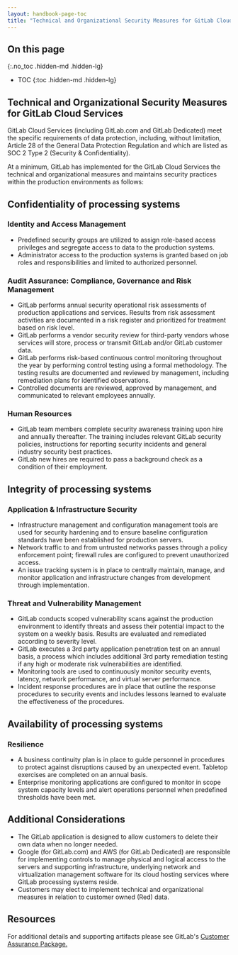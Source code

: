 ```yaml
---
layout: handbook-page-toc
title: "Technical and Organizational Security Measures for GitLab Cloud Services"
---
```


## On this page
{:.no_toc .hidden-md .hidden-lg}

- TOC
{:toc .hidden-md .hidden-lg}

## Technical and Organizational Security Measures for GitLab Cloud Services

GitLab Cloud Services (including GitLab.com and GitLab Dedicated) meet the specific requirements of data protection, including, without limitation, Article 28 of the General Data Protection Regulation and which are listed as SOC 2 Type 2 (Security & Confidentiality).

At a minimum, GitLab has implemented for the GitLab Cloud Services the technical and organizational measures and maintains security practices within the production environments as follows:
	
## Confidentiality of processing systems

### Identity and Access Management
- Predefined security groups are utilized to assign role-based access privileges and segregate access to data to the production systems. 
- Administrator access to the production systems is granted based on job roles and responsibilities and limited to authorized personnel. 				

### Audit Assurance: Compliance, Governance and Risk Management
- GitLab performs annual security operational risk assessments of production applications and services. Results from risk assessment activities are documented in a risk register and prioritized for treatment based on risk level. 						
- GitLab performs a vendor security review for third-party vendors whose services will store, process or transmit GitLab and/or GitLab customer data.			
- GitLab performs risk-based continuous control monitoring throughout the year by performing control testing using a formal methodology. The testing results are documented and reviewed by management, including remediation plans for identified observations.
- Controlled documents are reviewed, approved by management, and communicated to relevant employees annually.

### Human Resources
- GitLab team members complete security awareness training upon hire and annually thereafter. The training includes relevant GitLab security policies, instructions for reporting security incidents and general industry security best practices.
- GitLab new hires are required to pass a background check as a condition of their employment.

## Integrity of processing systems

### Application & Infrastructure Security					
- Infrastructure management and configuration management tools are used for security hardening and to ensure baseline configuration standards have been established for production servers.									
- Network traffic to and from untrusted networks passes through a policy enforcement point; firewall rules are configured to prevent unauthorized access.	
- An issue tracking system is in place to centrally maintain, manage, and monitor application and infrastructure changes from development through implementation. 

### Threat and Vulnerability Management
- GitLab conducts scoped vulnerability scans against the production environment to identify threats and assess their potential impact to the system on a weekly basis. Results are evaluated and remediated according to severity level.
- GitLab executes a 3rd party application penetration test on an annual basis, a process which includes additional 3rd party remediation testing if any high or moderate risk vulnerabilities are identified. 
- Monitoring tools are used to continuously monitor security events, latency, network performance, and virtual server performance.	
- Incident response procedures are in place that outline the response procedures to security events and includes lessons learned to evaluate the effectiveness of the procedures.		

## Availability of processing systems

### Resilience 
- A business continuity plan is in place to guide personnel in procedures to protect against disruptions caused by an unexpected event. Tabletop exercises are completed on an annual basis. 
- Enterprise monitoring applications are configured to monitor in scope system capacity levels and alert operations personnel when predefined thresholds have been met.			

## Additional Considerations
- The GitLab application is designed to allow customers to delete their own data when no longer needed.
- Google (for GitLab.com) and AWS (for GitLab Dedicated) are responsible for implementing controls to manage physical and logical access to the servers and supporting infrastructure, underlying network and virtualization management software for its cloud hosting services where GitLab processing systems reside.
- Customers may elect to implement technical and organizational measures in relation to customer owned (Red) data.

## Resources
For additional details and supporting artifacts please see GitLab's [Customer Assurance Package.](https://about.gitlab.com/security/cap/)
